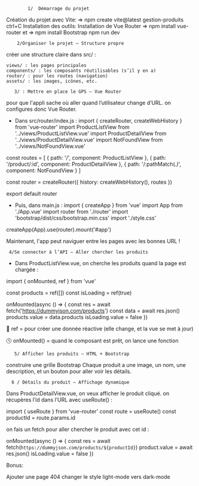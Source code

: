 
            1/  Démarrage du projet

Création du projet avec Vite: => npm create vite@latest gestion-produits
ctrl+C
Installation des outils:
Installation de Vue Router => npm install vue-router
et  => npm install Bootstrap
npm run dev

        2/Organiser le projet – Structure propre

créer une structure claire dans src/ :

    views/ : les pages principales
    components/ : les composants réutilisables (s’il y en a)
    router/ : pour les routes (navigation)
    assets/ : les images, icônes, etc.

       3/ : Mettre en place le GPS – Vue Router
pour que l'appli sache où aller quand l’utilisateur change d’URL.
on configures donc Vue Router.
* Dans src/router/index.js :
import { createRouter, createWebHistory } from 'vue-router'
import ProductListView from '../views/ProductListView.vue'
import ProductDetailView from '../views/ProductDetailView.vue'
import NotFoundView from '../views/NotFoundView.vue'

const routes = [
  { path: '/', component: ProductListView },
  { path: '/product/:id', component: ProductDetailView },
  { path: '/:pathMatch(.*)*', component: NotFoundView }
]

const router = createRouter({
  history: createWebHistory(),
  routes
})

export default router

* Puis, dans main.js :
import { createApp } from 'vue'
import App from './App.vue'
import router from './router'
import 'bootstrap/dist/css/bootstrap.min.css'
import './style.css'

createApp(App).use(router).mount('#app')

Maintenant, l'app peut naviguer entre les pages avec les bonnes URL !

     4/Se connecter à l’API – Aller chercher les produits

* Dans ProductListView.vue, on cherche les produits quand la page est chargée :

import { onMounted, ref } from 'vue'

const products = ref([])
const isLoading = ref(true)

onMounted(async () => {
  const res = await fetch('https://dummyjson.com/products')
  const data = await res.json()
  products.value = data.products
  isLoading.value = false
})

🧠 ref = pour créer une donnée réactive (elle change, et la vue se met à jour)

🕓 onMounted() = quand le composant est prêt, on lance une fonction

       5/ Afficher les produits – HTML + Bootstrap
construire une grille Bootstrap 
Chaque produit a une image, un nom, une description, et un bouton pour aller voir les détails.

      6 / Détails du produit – Affichage dynamique
Dans ProductDetailView.vue, on veux afficher le produit cliqué.
on récupères l’id dans l’URL avec useRoute() :

import { useRoute } from 'vue-router'
const route = useRoute()
const productId = route.params.id

on fais un fetch pour aller chercher le produit avec cet id :

onMounted(async () => {
  const res = await fetch(`https://dummyjson.com/products/${productId}`)
  product.value = await res.json()
  isLoading.value = false
})

Bonus:

Ajouter une page 404
changer le style light-mode vers dark-mode


